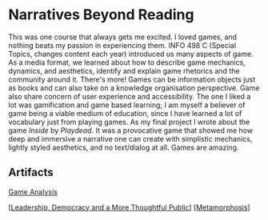 # Narratives Beyond Reading

This was one course that always gets me excited. I loved games, and nothing beats my passion in experiencing them. INFO 498 C (Special Topics, changes content each year) introduced us many aspects of game. As a media format, we learned about how to describe game mechanics, dynamics, and aesthetics, identify and explain game rhetorics and the community around it. There's more! Games can be information objects just as books and can also take on a knowledge organisation perspective. Game also share concern of user experience and accessibility. The one I liked a lot was gamification and game based learning; I am myself a believer of game being a viable medium of education, since I have learned a lot of vocabulary just from playing games. As my final project I wrote about the game _Inside_ by _Playdead_. It was a provocative game that showed me how deep and immersive a narrative one can create with simplistic mechanics, lightly styled aesthetics, and no text/dialog at all. Games are amazing.

## Artifacts

<a href="pdfs/Game%20Analysis.pdf">Game Analysis</a>

[[Leadership, Democracy and a More Thoughtful Public]]
[[Metamorphosis]]

[//begin]: # "Autogenerated link references for markdown compatibility"
[Leadership, Democracy and a More Thoughtful Public]: <Leadership, Democracy and a More Thoughtful Public.md> "Talk Persuasively"
[Metamorphosis]: Metamorphosis.md "Metamorphosis"
[//end]: # "Autogenerated link references"
